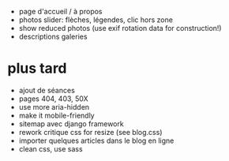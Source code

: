 * page d'accueil / à propos
* photos slider: flèches, légendes, clic hors zone
* show reduced photos (use exif rotation data for construction!)
* descriptions galeries

# plus tard
* ajout de séances
* pages 404, 403, 50X
* use more aria-hidden
* make it mobile-friendly
* sitemap avec django framework
* rework critique css for resize (see blog.css)
* importer quelques articles dans le blog en ligne
* clean css, use sass
